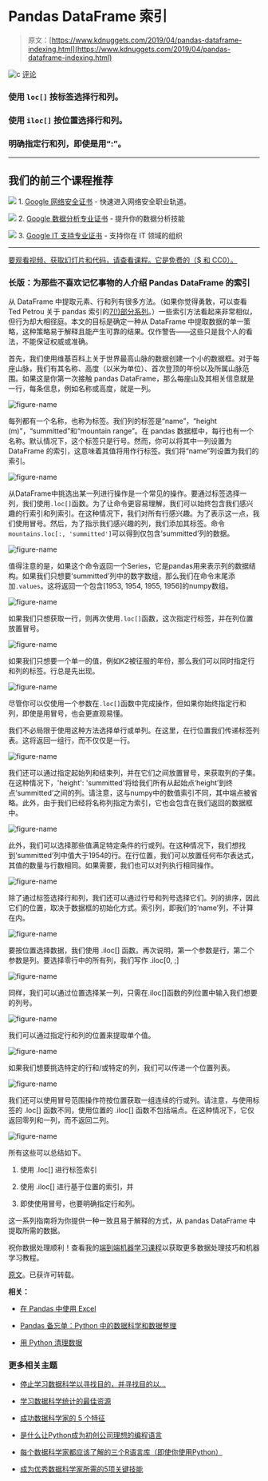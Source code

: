 # Pandas DataFrame 索引

> 原文：[https://www.kdnuggets.com/2019/04/pandas-dataframe-indexing.html](https://www.kdnuggets.com/2019/04/pandas-dataframe-indexing.html)

![c](../Images/3d9c022da2d331bb56691a9617b91b90.png) [评论](#comments)

### 使用 `loc[]` 按标签选择行和列。

### 使用 `iloc[]` 按位置选择行和列。

### 明确指定行和列，即使是用“:”。

* * *

## 我们的前三个课程推荐

![](../Images/0244c01ba9267c002ef39d4907e0b8fb.png) 1\. [Google 网络安全证书](https://www.kdnuggets.com/google-cybersecurity) - 快速进入网络安全职业轨道。

![](../Images/e225c49c3c91745821c8c0368bf04711.png) 2\. [Google 数据分析专业证书](https://www.kdnuggets.com/google-data-analytics) - 提升你的数据分析技能

![](../Images/0244c01ba9267c002ef39d4907e0b8fb.png) 3\. [Google IT 支持专业证书](https://www.kdnuggets.com/google-itsupport) - 支持你在 IT 领域的组织

* * *

[要观看视频、获取幻灯片和代码，请查看课程。它是免费的（$ 和 CC0）。](https://end-to-end-machine-learning.teachable.com/courses/516023/lectures/9460205)

### 长版：为那些不喜欢记忆事物的人介绍 Pandas DataFrame 的索引

从 DataFrame 中提取元素、行和列有很多方法。（如果你觉得勇敢，可以查看 Ted Petrou 关于 pandas 索引的[7(!)部分系列](https://medium.com/dunder-data/selecting-subsets-of-data-in-pandas-6fcd0170be9c)。）一些索引方法看起来非常相似，但行为却大相径庭。本文的目标是确定一种从 DataFrame 中提取数据的单一策略，这种策略易于解释且能产生可靠的结果。仅作警告——这些只是我个人的看法，不能保证权威或准确。

首先，我们使用维基百科上关于世界最高山脉的数据创建一个小的数据框。对于每座山脉，我们有其名称、高度（以米为单位）、首次登顶的年份以及所属山脉范围。如果这是你第一次接触 pandas DataFrame，那么每座山及其相关信息就是一行，每条信息，例如名称或高度，就是一列。

![figure-name](../Images/14492dd94238e5ccda7ea5e548c7c35b.png)

每列都有一个名称，也称为标签。我们列的标签是“name”，“height (m)”，“summitted”和“mountain range”。在 pandas 数据框中，每行也有一个名称。默认情况下，这个标签只是行号。然而，你可以将其中一列设置为 DataFrame 的索引，这意味着其值将用作行标签。我们将“name”列设置为我们的索引。

![figure-name](../Images/3176bee2931823fa39419e8dae5b6f7d.png)

从DataFrame中挑选出某一列进行操作是一个常见的操作。要通过标签选择一列，我们使用`.loc[]`函数。为了让命令更容易理解，我们可以始终包含我们感兴趣的行索引和列索引。在这种情况下，我们对所有行感兴趣。为了表示这一点，我们使用冒号。然后，为了指示我们感兴趣的列，我们添加其标签。命令`mountains.loc[:, 'summitted']`可以得到仅包含‘summitted’列的数据。

![figure-name](../Images/8debc2f94edf5476a94be2bf7ecdc0e9.png)

值得注意的是，如果这个命令返回一个Series，它是pandas用来表示列的数据结构。如果我们只想要‘summitted’列中的数字数组，那么我们在命令末尾添加`.values`。这将返回一个包含[1953, 1954, 1955, 1956]的numpy数组。

![figure-name](../Images/a678978f6df65027448769d964476139.png)

如果我们只想获取一行，则再次使用`.loc[]`函数，这次指定行标签，并在列位置放置冒号。

![figure-name](../Images/fc613cac209c072f7b74ee128023a318.png)

如果我们只想要一个单一的值，例如K2被征服的年份，那么我们可以同时指定行和列的标签。行总是先出现。

![figure-name](../Images/c34e5e044ecef1d084f12d56682b3150.png)

尽管你可以仅使用一个参数在`.loc[]`函数中完成操作，但如果你始终指定行和列，即使是用冒号，也会更直观易懂。

我们不必局限于使用这种方法选择单行或单列。在这里，在行位置我们传递标签列表。这将返回一组行，而不仅仅是一行。

![figure-name](../Images/8e49196daaf9838f2146b09c04a6393f.png)

我们还可以通过指定起始列和结束列，并在它们之间放置冒号，来获取列的子集。在这种情况下，'height': 'summitted'将给我们所有从起始点‘height’到终点‘summitted’之间的列。请注意，这与numpy中的数值索引不同，其中端点被省略。此外，由于我们已经将名称列指定为索引，它也会包含在我们返回的数据框中。

![figure-name](../Images/06cfa4b73deb13154511c975b9669771.png)

此外，我们可以选择那些值满足特定条件的行或列。在这种情况下，我们想找到‘summitted’列中值大于1954的行。在行位置，我们可以放置任何布尔表达式，其值的数量与行数相同。如果需要，我们也可以对列执行相同操作。

![figure-name](../Images/33d239b181c62efb58680923d23d2654.png)

除了通过标签选择行和列，我们还可以通过行号和列号选择它们。列的排序，因此它们的位置，取决于数据框的初始化方式。索引列，即我们的‘name’列，不计算在内。

![figure-name](../Images/2975b76dd68de2814214c727392b0a0c.png)

要按位置选择数据，我们使用 .iloc[] 函数。再次说明，第一个参数是行，第二个参数是列。要选择零行中的所有列，我们写作 .iloc[0, ;]

![figure-name](../Images/e51a267517b3ecc81859fb8a3506bcce.png)

同样，我们可以通过位置选择某一列，只需在.iloc[]函数的列位置中输入我们想要的列号。

![figure-name](../Images/554f1a6b7b170135790b36bec7f8e073.png)

我们可以通过指定行和列的位置来提取单个值。

![figure-name](../Images/5e2c06f34d584e175fa764674fae587f.png)

如果我们想要挑选特定的行和/或特定的列，我们可以传递一个位置列表。

![figure-name](../Images/34336c177018df8d0d6d170882ad0d96.png)

我们还可以使用冒号范围操作符按位置获取一组连续的行或列。请注意，与使用标签的 .loc[] 函数不同，使用位置的 .iloc[] 函数不包括端点。在这种情况下，它仅返回零列和一列，而不返回二列。

![figure-name](../Images/35c98d70e09218939c5fb6a8ed4e9528.png)

所有这些可以总结如下。

1.  使用 .loc[] 进行标签索引

1.  使用 .iloc[] 进行基于位置的索引，并

1.  即使使用冒号，也要明确指定行和列。

这一系列指南将为你提供一种一致且易于解释的方式，从 pandas DataFrame 中提取所需的数据。

祝你数据处理顺利！查看我的[端到端机器学习课程](https://end-to-end-machine-learning.teachable.com/)以获取更多数据处理技巧和机器学习教程。

[原文](https://brohrer.github.io/dataframe_indexing.html)。已获许可转载。

**相关：**

+   [在 Pandas 中使用 Excel](https://www.kdnuggets.com/2018/01/using-excel-pandas.html)

+   [Pandas 备忘单：Python 中的数据科学和数据整理](https://www.kdnuggets.com/2017/01/pandas-cheat-sheet.html)

+   [用 Python 清理数据](https://www.kdnuggets.com/2017/01/tidying-data-python.html)

### 更多相关主题

+   [停止学习数据科学以寻找目的，并寻找目的以…](https://www.kdnuggets.com/2021/12/stop-learning-data-science-find-purpose.html)

+   [学习数据科学统计的最佳资源](https://www.kdnuggets.com/2021/12/springboard-top-resources-learn-data-science-statistics.html)

+   [成功数据科学家的 5 个特征](https://www.kdnuggets.com/2021/12/5-characteristics-successful-data-scientist.html)

+   [是什么让Python成为初创公司理想的编程语言](https://www.kdnuggets.com/2021/12/makes-python-ideal-programming-language-startups.html)

+   [每个数据科学家都应该了解的三个R语言库（即使你使用Python）](https://www.kdnuggets.com/2021/12/three-r-libraries-every-data-scientist-know-even-python.html)

+   [成为优秀数据科学家所需的5项关键技能](https://www.kdnuggets.com/2021/12/5-key-skills-needed-become-great-data-scientist.html)
